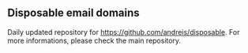 ## Disposable email domains

Daily updated repository for https://github.com/andreis/disposable.
For more informations, please check the main repository.
